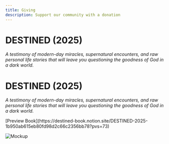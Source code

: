 ```yaml
---
title: Giving
description: Support our community with a donation
---
```


# DESTINED (2025)

*A testimony of modern-day miracles, supernatural encounters, and raw personal life stories that will leave you questioning the goodness of God in a dark world.*

# DESTINED (2025)

*A testimony of modern-day miracles, supernatural encounters, and raw personal life stories that will leave you questioning the goodness of God in a dark world.*

<div class="preview-button">
  [Preview Book](https://destined-book.notion.site/DESTINED-2025-1b950ab615eb80fd98d2c66c2356bb78?pvs=73)
</div>

![Mockup](/img/mockup.png)
